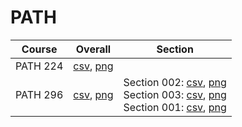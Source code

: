 # PATH

| Course | Overall | Section |
| ------ | ------- | ------- |
| PATH 224 | [csv](https://github.com/UCSD-Historical-Enrollment-Data/2024Spring/blob/main/overall/PATH%20224.csv), [png](https://raw.githubusercontent.com/UCSD-Historical-Enrollment-Data/2024Spring/main/plot_overall/PATH%20224.png) |  |
| PATH 296 | [csv](https://github.com/UCSD-Historical-Enrollment-Data/2024Spring/blob/main/overall/PATH%20296.csv), [png](https://raw.githubusercontent.com/UCSD-Historical-Enrollment-Data/2024Spring/main/plot_overall/PATH%20296.png) | Section 002: [csv](https://github.com/UCSD-Historical-Enrollment-Data/2024Spring/blob/main/section/PATH%20296_002.csv), [png](https://raw.githubusercontent.com/UCSD-Historical-Enrollment-Data/2024Spring/main/plot_section/PATH%20296_002.png)<br>Section 003: [csv](https://github.com/UCSD-Historical-Enrollment-Data/2024Spring/blob/main/section/PATH%20296_003.csv), [png](https://raw.githubusercontent.com/UCSD-Historical-Enrollment-Data/2024Spring/main/plot_section/PATH%20296_003.png)<br>Section 001: [csv](https://github.com/UCSD-Historical-Enrollment-Data/2024Spring/blob/main/section/PATH%20296_001.csv), [png](https://raw.githubusercontent.com/UCSD-Historical-Enrollment-Data/2024Spring/main/plot_section/PATH%20296_001.png) |
